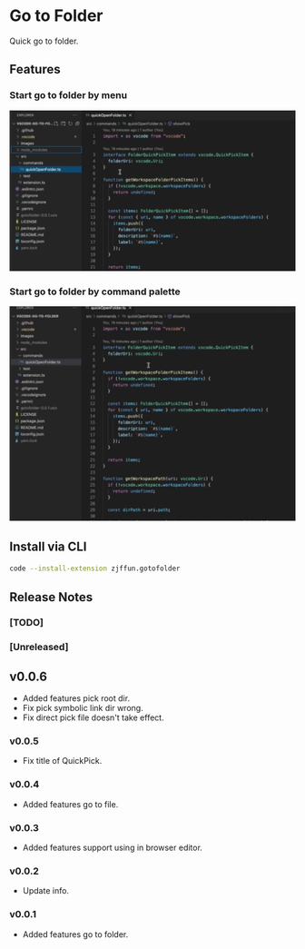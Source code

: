 # Go to Folder

Quick go to folder.

## Features

### Start go to folder by menu

![Go to folder by menu](images/go-to-folder-by-menu.webp)

### Start go to folder by command palette

![Go to folder by command palette](images/go-to-folder-by-command-palette.webp)

## Install via CLI

```bash
code --install-extension zjffun.gotofolder
```

## Release Notes

### [TODO]

### [Unreleased]

## v0.0.6

- Added features pick root dir.
- Fix pick symbolic link dir wrong.
- Fix direct pick file doesn't take effect.

### v0.0.5

- Fix title of QuickPick.

### v0.0.4

- Added features go to file.

### v0.0.3

- Added features support using in browser editor.

### v0.0.2

- Update info.

### v0.0.1

- Added features go to folder.
